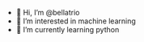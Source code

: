 - 👋 Hi, I’m @bellatrio
- 👀 I’m interested in machine learning
- 🌱 I’m currently learning python


<!---
bellatrio/bellatrio is a ✨ special ✨ repository because its `README.md` (this file) appears on your GitHub profile.
You can click the Preview link to take a look at your changes.
--->
